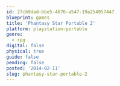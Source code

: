 ```yaml
---
id: 27cb9dad-bbe5-4676-a547-19a254957447
blueprint: games
title: 'Phantasy Star Portable 2'
platform: playstation-portable
genre:
  - rpg
digital: false
physical: true
guide: false
pending: false
posted: '2014-02-11'
slug: phantasy-star-portable-2
---
```

